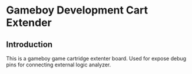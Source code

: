 # Gameboy Development Cart Extender
## Introduction
This is a gameboy game cartridge extenter board. Used for expose debug pins for connecting external logic analyzer.
